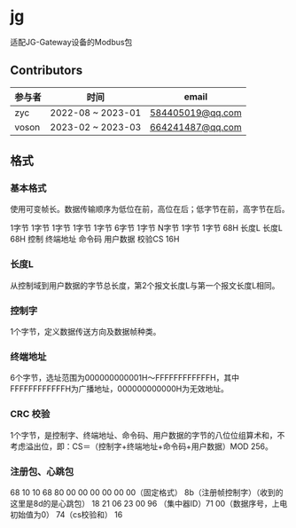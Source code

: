 # jg

适配JG-Gateway设备的Modbus包

## Contributors

| 参与者   | 时间                | email            |
|-------|-------------------|------------------|
| zyc   | 2022-08 ~ 2023-01 | 584405019@qq.com |
| voson | 2023-02 ~ 2023-03 | 664241487@qq.com |


## 格式

### 基本格式

使用可变帧长。数据传输顺序为低位在前，高位在后；低字节在前，高字节在后。

1字节	1字节	1字节	1字节	1字节	6字节	1字节	N字节	1字节	1字节
68H		长度L	长度L	68H		控制		终端地址	命令码	用户数据	校验CS	16H

### 长度L

从控制域到用户数据的字节总长度，第2个报文长度L与第一个报文长度L相同。

### 控制字

1个字节，定义数据传送方向及数据帧种类。

### 终端地址

6个字节，选址范围为000000000001H～FFFFFFFFFFFFH，其中FFFFFFFFFFFFH为广播地址，000000000000H为无效地址。



### CRC 校验

1个字节，是控制字、终端地址、命令码、用户数据的字节的八位位组算术和，不考虑溢出位，即：CS＝（控制字+终端地址+命令码+用户数据）MOD 256。

### 注册包、心跳包
68 10 10 68 80 00 00 00 00 00 00（固定格式） 8b（注册帧控制字）（收到的这里是8d的是心跳包） 18 21 06 23 00 96 （集中器ID）71 00（数据序号，上电初始值为0） 74（cs校验和） 16




